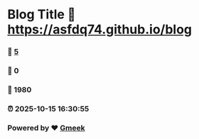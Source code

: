# Blog Title :link: https://asfdq74.github.io/blog 
### :page_facing_up: [5](https://asfdq74.github.io/blog/tag.html) 
### :speech_balloon: 0 
### :hibiscus: 1980 
### :alarm_clock: 2025-10-15 16:30:55 
### Powered by :heart: [Gmeek](https://github.com/Meekdai/Gmeek)

